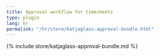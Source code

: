 ```yaml
---
title: Approval workflow for timesheets
type: plugin
lang: hr
permalink: "/hr/store/katjaglass-approval-bundle.html"
---
```


{% include store/katjaglass-approval-bundle.md %}
